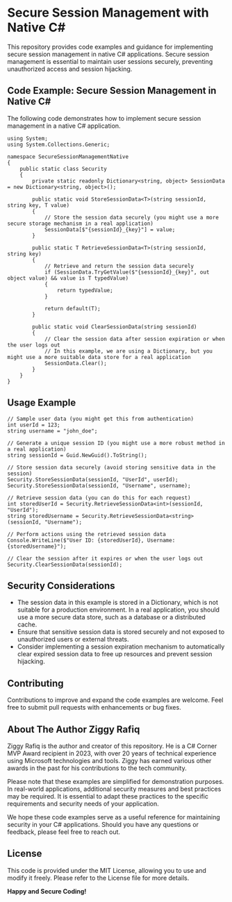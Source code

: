 # Secure Session Management with Native C#
This repository provides code examples and guidance for implementing secure session management in native C# applications. Secure session management is essential to maintain user sessions securely, preventing unauthorized access and session hijacking.

## Code Example: Secure Session Management in Native C#
The following code demonstrates how to implement secure session management in a native C# application.
```
using System;
using System.Collections.Generic;

namespace SecureSessionManagementNative
{
    public static class Security
    {
        private static readonly Dictionary<string, object> SessionData = new Dictionary<string, object>();

        public static void StoreSessionData<T>(string sessionId, string key, T value)
        {
            // Store the session data securely (you might use a more secure storage mechanism in a real application)
            SessionData[$"{sessionId}_{key}"] = value;
        }

        public static T RetrieveSessionData<T>(string sessionId, string key)
        {
            // Retrieve and return the session data securely
            if (SessionData.TryGetValue($"{sessionId}_{key}", out object value) && value is T typedValue)
            {
                return typedValue;
            }

            return default(T);
        }

        public static void ClearSessionData(string sessionId)
        {
            // Clear the session data after session expiration or when the user logs out
            // In this example, we are using a Dictionary, but you might use a more suitable data store for a real application
            SessionData.Clear();
        }
    }
}
```
## Usage Example
```
// Sample user data (you might get this from authentication)
int userId = 123;
string username = "john_doe";

// Generate a unique session ID (you might use a more robust method in a real application)
string sessionId = Guid.NewGuid().ToString();

// Store session data securely (avoid storing sensitive data in the session)
Security.StoreSessionData(sessionId, "UserId", userId);
Security.StoreSessionData(sessionId, "Username", username);

// Retrieve session data (you can do this for each request)
int storedUserId = Security.RetrieveSessionData<int>(sessionId, "UserId");
string storedUsername = Security.RetrieveSessionData<string>(sessionId, "Username");

// Perform actions using the retrieved session data
Console.WriteLine($"User ID: {storedUserId}, Username: {storedUsername}");

// Clear the session after it expires or when the user logs out
Security.ClearSessionData(sessionId);
```

## Security Considerations
* The session data in this example is stored in a Dictionary, which is not suitable for a production environment. In a real application, you should use a more secure data store, such as a database or a distributed cache.
* Ensure that sensitive session data is stored securely and not exposed to unauthorized users or external threats.
* Consider implementing a session expiration mechanism to automatically clear expired session data to free up resources and prevent session hijacking.

## Contributing

Contributions to improve and expand the code examples are welcome. Feel free to submit pull requests with enhancements or bug fixes.

## About The Author Ziggy Rafiq 
Ziggy Rafiq is the author and creator of this repository. He is a C# Corner MVP Award recipient in 2023, with over 20 years of technical experience using Microsoft technologies and tools. Ziggy has earned various other awards in the past for his contributions to the tech community.

Please note that these examples are simplified for demonstration purposes. In real-world applications, additional security measures and best practices may be required. It is essential to adapt these practices to the specific requirements and security needs of your application.

We hope these code examples serve as a useful reference for maintaining security in your C# applications. Should you have any questions or feedback, please feel free to reach out.


## License

This code is provided under the MIT License, allowing you to use and modify it freely. Please refer to the License file for more details.

**Happy and Secure Coding!**